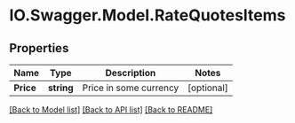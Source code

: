 # IO.Swagger.Model.RateQuotesItems
## Properties

Name | Type | Description | Notes
------------ | ------------- | ------------- | -------------
**Price** | **string** | Price in some currency | [optional] 

[[Back to Model list]](../README.md#documentation-for-models) [[Back to API list]](../README.md#documentation-for-api-endpoints) [[Back to README]](../README.md)

